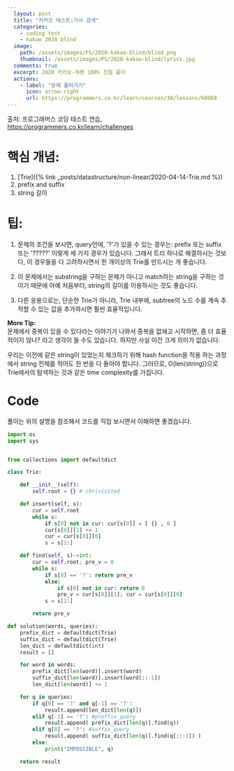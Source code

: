 ```yaml
---
  layout: post
  title: "카카오 테스트:가사 검색"
  categories:
    - coding test
    - kakao 2020 blind
  image:
    path: /assets/images/PS/2020-kakao-blind/blind.png
    thumbnail: /assets/images/PS/2020-kakao-blind/lyrics.jpg
  comments: true
  excerpt: 2020 카카오-채용 100% 친절 풀이
  actions:
    - label: "문제 풀러가기"
      icon: arrow-right
      url: https://programmers.co.kr/learn/courses/30/lessons/60060
---
```

출처: 프로그래머스 코딩 테스트 연습, https://programmers.co.kr/learn/challenges<br/>

# 핵심 개념:
1. [Trie]({% link _posts/datastructure/non-linear/2020-04-14-Trie.md %})
2. prefix and suffix
3. string 길이

# 팁:

 1) 문제의 조건을 보시면, query안에,  '?'가 있을 수 있는 경우는:  prefix 또는 suffix 또는 '?????' 이렇게 세 가지 경우가 있습니다.  그래서 트리 하나로 해결하시는 것보다, 이 경우들을 다 고려하시면서 한 개이상의 Trie를 만드시는 게 좋습니다.

2) 이 문제에서는 substring을 구하는 문제가 아니고 match하는 string을 구하는 것이기 때문에 아예 처음부터, string의 길이를 이용하시는 것도 좋습니다.

3) 다른 응용으로는, 단순한 Trie가 아니라, Trie 내부에, subtree의 노드 수를 계속 추적할 수 있는 값을 추가하시면 훨씬 효율적입니다.

**More Tip:**<br/>
문제에서 중복이 있을 수 있다라는 이야기가 나와서 중복을 없애고 시작하면, 좀 더 효율적이지 않나? 라고
생각이 들 수도 있습니다. 하지만 사실 이건 크게 의미가 없습니다.<br/>

우리는 이전에 같은 string이 있었는지 체크하기 위해 hash function을 적용 하는 과정에서 string 전체를 적어도 한 번을 다 돌아야 합니다.
그러므로, O(len(string))으로 Trie에서의 탐색하는 것과 같은 time complexity를 가집니다.<br/>

# Code
풀이는 위의 설명을 참조해서 코드를 직접 보시면서 이해하면 좋겠습니다.<br/>
```python
import os
import sys


from collections import defaultdict

class Trie:

    def __init__(self):
        self.root = {} # chr|visited

    def insert(self, s):
        cur = self.root
        while s:
            if s[0] not in cur: cur[s[0]] = [ {} , 0 ]
            cur[s[0]][1] += 1
            cur = cur[s[0]][0]
            s = s[1:]

    def find(self, s)->int:
        cur = self.root; pre_v = 0
        while s:
            if s[0] == '?': return pre_v
            else:
                if s[0] not in cur: return 0
                pre_v = cur[s[0]][1]; cur = cur[s[0]][0]
            s = s[1:]

        return pre_v

def solution(words, queries):
    prefix_dict = defaultdict(Trie)
    suffix_dict = defaultdict(Trie)
    len_dict = defaultdict(int)
    result = []

    for word in words:
        prefix_dict[len(word)].insert(word)
        suffix_dict[len(word)].insert(word[::-1])
        len_dict[len(word)] += 1

    for q in queries:
        if q[0] == '?' and q[-1] == '?':
            result.append(len_dict[len(q)])
        elif q[-1] == '?': #preffix_query
            result.append( prefix_dict[len(q)].find(q))
        elif q[0] == '?': #suffix_query
            result.append( suffix_dict[len(q)].find(q[::-1]) )
        else:
            print("IMPOSSIBLE", q)

    return result
```
